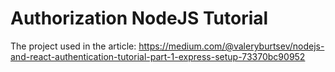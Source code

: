# Authorization NodeJS Tutorial
 
The project used in the article:
https://medium.com/@valeryburtsev/nodejs-and-react-authentication-tutorial-part-1-express-setup-73370bc90952
